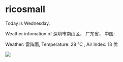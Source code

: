 # ricosmall

Today is Wednesday.

Weather infomation of 深圳市南山区， 广东省， 中国: 

Weather: 雷阵雨, Temperature: 28 ℃ , Air Index: 13 优

<img src="https://github-readme-stats.vercel.app/api?username=ricosmall&show_icons=true" />
